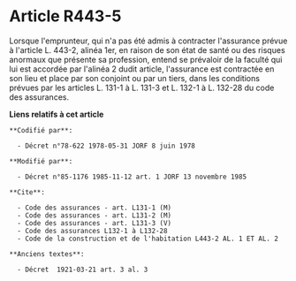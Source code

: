 # Article R443-5

Lorsque l'emprunteur, qui n'a pas été admis à contracter l'assurance prévue à l'article L. 443-2, alinéa 1er, en raison de
son état de santé ou des risques anormaux que présente sa profession, entend se prévaloir de la faculté qui lui est accordée
par l'alinéa 2 dudit article, l'assurance est contractée en son lieu et place par son conjoint ou par un tiers, dans les
conditions prévues par les articles L. 131-1 à L. 131-3 et L. 132-1 à L. 132-28 du code des assurances.

**Liens relatifs à cet article**

	**Codifié par**:

	  - Décret n°78-622 1978-05-31 JORF 8 juin 1978

	**Modifié par**:

	  - Décret n°85-1176 1985-11-12 art. 1 JORF 13 novembre 1985

	**Cite**:

	  - Code des assurances - art. L131-1 (M)
	  - Code des assurances - art. L131-2 (M)
	  - Code des assurances - art. L131-3 (V)
	  - Code des assurances L132-1 à L132-28
	  - Code de la construction et de l'habitation L443-2 AL. 1 ET AL. 2

	**Anciens textes**:

	  - Décret  1921-03-21 art. 3 al. 3
